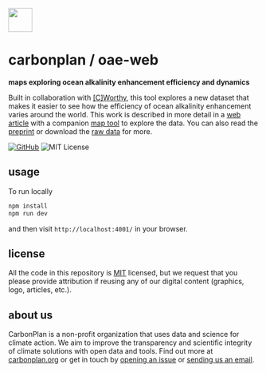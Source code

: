 <img
  src='https://carbonplan-assets.s3.amazonaws.com/monogram/dark-small.png'
  height='48'
/>

# carbonplan / oae-web

**maps exploring ocean alkalinity enhancement efficiency and dynamics**

Built in collaboration with [[C]Worthy](https://www.cworthy.org/), this tool explores a new dataset that makes it easier to see how the efficiency of ocean alkalinity enhancement varies around the world. This work is described in more detail in a [web article](https://carbonplan.org/research/oae-efficiency-explainer) with a companion [map tool](https://carbonplan.org/research/oae-efficiency) to explore the data. You can also read the [preprint](https://www.researchsquare.com/article/rs-4124909/v1) or download the [raw data](https://beta.source.coop/repositories/cworthy/oae-efficiency-atlas/description/) for more.

[![GitHub][github-badge]][github]
![MIT License][]

[github]: https://github.com/carbonplan/oae-web
[github-badge]: https://flat.badgen.net/badge/-/github?icon=github&label
[mit license]: https://flat.badgen.net/badge/license/MIT/blue

## usage

To run locally

```js
npm install
npm run dev
```

and then visit `http://localhost:4001/` in your browser.

## license

All the code in this repository is [MIT](https://choosealicense.com/licenses/mit/) licensed, but we request that you please provide attribution if reusing any of our digital content (graphics, logo, articles, etc.).

## about us

CarbonPlan is a non-profit organization that uses data and science for climate action. We aim to improve the transparency and scientific integrity of climate solutions with open data and tools. Find out more at [carbonplan.org](https://carbonplan.org/) or get in touch by [opening an issue](https://github.com/carbonplan/simple-site/issues/new) or [sending us an email](mailto:hello@carbonplan.org).
